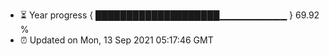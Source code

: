 - ⏳ Year progress { ████████████████████▁▁▁▁▁▁▁▁▁▁ } 69.92 %
- ⏰ Updated on Mon, 13 Sep 2021 05:17:46 GMT

